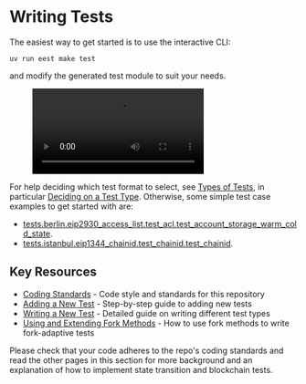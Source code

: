 # Writing Tests

The easiest way to get started is to use the interactive CLI:

```console
uv run eest make test
```

and modify the generated test module to suit your needs.

<figure class="video_container">
  <video controls="true" allowfullscreen="true">
    <source src="./img/eest_make_test.mp4" type="video/mp4">
  </video>
</figure>

For help deciding which test format to select, see [Types of Tests](./types_of_tests.md), in particular [Deciding on a Test Type](./types_of_tests.md#deciding-on-a-test-type). Otherwise, some simple test case examples to get started with are:

- [tests.berlin.eip2930_access_list.test_acl.test_account_storage_warm_cold_state](../tests/berlin/eip2930_access_list/test_acl/test_account_storage_warm_cold_state.md).
- [tests.istanbul.eip1344_chainid.test_chainid.test_chainid](../tests/istanbul/eip1344_chainid/test_chainid/test_chainid.md).

## Key Resources

- [Coding Standards](./code_standards.md) - Code style and standards for this repository
- [Adding a New Test](./adding_a_new_test.md) - Step-by-step guide to adding new tests
- [Writing a New Test](./writing_a_new_test.md) - Detailed guide on writing different test types
- [Using and Extending Fork Methods](./fork_methods.md) - How to use fork methods to write fork-adaptive tests

Please check that your code adheres to the repo's coding standards and read the other pages in this section for more background and an explanation of how to implement state transition and blockchain tests.
